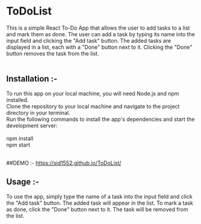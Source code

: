 # ToDoList
This is a simple React To-Do App that allows the user to add tasks to a list and mark them as done. The user can add a task by typing its name into the input field and clicking the "Add task" button. The added tasks are displayed in a list, each with a "Done" button next to it. Clicking the "Done" button removes the task from the list.
<br /><br />
## Installation :- <br />
To run this app on your local machine, you will need Node.js and npm installed.<br /> Clone the repository to your local machine and navigate to the project directory in your terminal.<br /> Run the following commands to install the app's dependencies and start the development server:<br /><br />
npm install<br />
npm start<br /><br />

##DEMO :- https://sid1552.github.io/ToDoList/
  
## Usage :-<br />
To use the app, simply type the name of a task into the input field and click the "Add task" button. The added task will appear in the list. To mark a task as done, click the "Done" button next to it. The task will be removed from the list.
